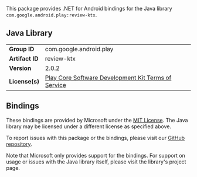 This package provides .NET for Android bindings for the Java library `com.google.android.play:review-ktx`.

## Java Library

| | |
|-|-|
| **Group ID** | com.google.android.play |
| **Artifact ID** | review-ktx |
| **Version** | 2.0.2 |
| **License(s)** | [Play Core Software Development Kit Terms of Service](https://developer.android.com/guide/playcore/license) |

## Bindings

These bindings are provided by Microsoft under the [MIT License](https://opensource.org/licenses/MIT). The Java
library may be licensed under a different license as specified above.

To report issues with this package or the bindings, please visit our [GitHub repository](https://aka.ms/android-libraries).

Note that Microsoft only provides support for the bindings. For support on
usage or issues with the Java library itself, please visit the library's project page.
